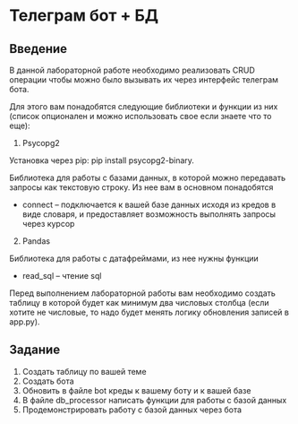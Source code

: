 # Телеграм бот + БД

## Введение
В данной лабораторной работе необходимо реализовать CRUD операции чтобы можно было вызывать их через интерфейс телеграм бота. 

Для этого вам понадобятся следующие библиотеки и функции из них (список опционален и можно использовать свое если знаете что то еще):

1.	Psycopg2

Установка через pip: pip install psycopg2-binary. 

Библиотека для работы с базами данных, в которой можно передавать запросы как текстовую строку. Из нее вам в основном понадобятся
-	сonnect – подключается к вашей базе данных исходя из кредов в виде словаря, и предоставляет возможность выполнять запросы через курсор

2. Pandas

Библиотека для работы с датафреймами, из нее нужны функции
-	read_sql – чтение sql

Перед выполнением лабораторной работы вам необходимо создать таблицу в которой будет как минимум два числовых столбца (если хотите не числовые, то надо будет менять логику обновления записей в app.py). 

## Задание
1.	Создать таблицу по вашей теме
2.	Создать бота
3.	Обновить в файле bot креды к вашему боту и к вашей базе 
4.	В файле db_processor написать функции для работы с базой данных
5.	Продемонстрировать работу с базой данных через бота
